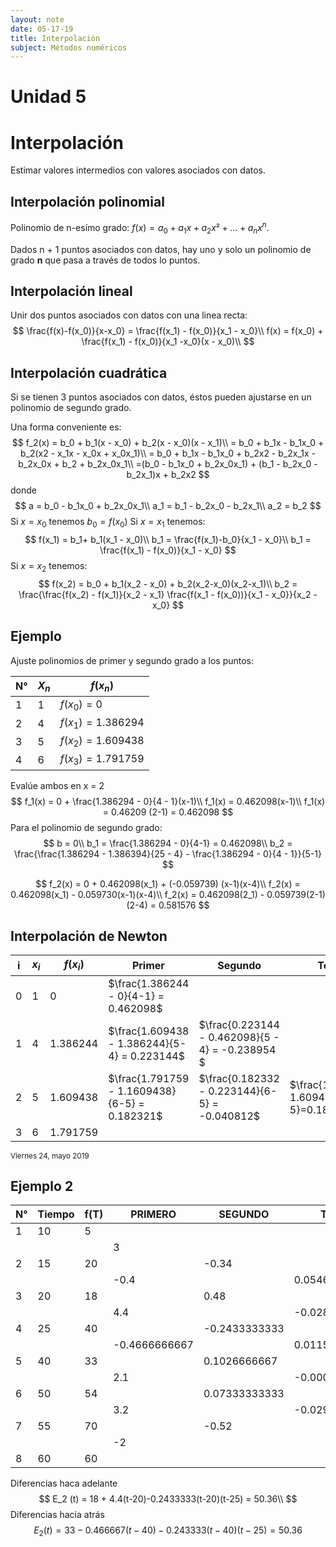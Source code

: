 ```yaml
---
layout: note
date: 05-17-19
title: Interpolación
subject: Métodos numéricos
---
```


# Unidad 5

# Interpolación

Estimar valores intermedios con valores asociados con datos.

## Interpolación polinomial 

Polinomio de n-esímo grado: $f(x) = a_0 + a_1x + a_2x²+ ... + a_nx^n$.

Dados n + 1 puntos asociados con datos, hay uno y solo un polinomio de grado **n** que pasa a través de todos lo puntos.

## Interpolación lineal

Unir dos puntos asociados con datos con una linea recta:
$$
\frac{f(x)-f(x_0)}{x-x_0} = \frac{f(x_1) - f(x_0)}{x_1 - x_0}\\
f(x) = f(x_0) + \frac{f(x_1) - f(x_0)}{x_1 -x_0}(x - x_0)\\
$$

## Interpolación cuadrática 

Si se tienen 3 puntos asociados con datos, éstos pueden ajustarse en un polinomio de segundo grado. 

Una forma conveniente es:
$$
f_2(x) = b_0 + b_1(x - x_0) + b_2(x - x_0)(x - x_1)\\
= b_0 + b_1x - b_1x_0 + b_2(x2 - x_1x - x_0x + x_0x_1)\\ 
= b_0 + b_1x - b_1x_0 + b_2x2 - b_2x_1x - b_2x_0x + b_2 + b_2x_0x_1\\
=(b_0 - b_1x_0 + b_2x_0x_1) + (b_1 - b_2x_0 - b_2x_1)x + b_2x2
$$
donde
$$
a = b_0 - b_1x_0 + b_2x_0x_1\\
a_1 = b_1 - b_2x_0 - b_2x_1\\
a_2 = b_2
$$
Si $x = x_0$ tenemos $b_0 = f(x_0)$
Si $x = x_1$ tenemos:
$$
f(x_1) = b_1+ b_1(x_1 - x_0)\\
b_1 = \frac{f(x_1)-b_0}{x_1 - x_0}\\
b_1 = \frac{f(x_1) - f(x_0)}{x_1 - x_0}
$$
Si $x = x_2$ tenemos:
$$
f(x_2) = b_0 + b_1(x_2 - x_0) + b_2(x_2-x_0)(x_2-x_1)\\
b_2 = \frac{\frac{f(x_2) - f(x_1)}{x_2 - x_1} \frac{f(x_1 - f(x_0))}{x_1 - x_0}}{x_2 - x_0}
$$


## Ejemplo

Ajuste polinomios de primer y segundo grado a los puntos: 

| N°   | $X_n$ | $f(x_n)$            |
| ---- | ----- | ------------------- |
| 1    | 1     | $f(x_0) = 0$        |
| 2    | 4     | $f(x_1) = 1.386294$ |
| 3    | 5     | $f(x_2) = 1.609438$ |
| 4    | 6     | $f(x_3) = 1.791759$ |

Evalúe ambos en x = 2
$$
f_1(x) = 0 + \frac{1.386294 - 0}{4 - 1}(x-1)\\
f_1(x) = 0.462098(x-1)\\
f_1(x) = 0.46209 (2-1) = 0.462098
$$
Para el polinomio de segundo grado:
$$
b = 0\\
b_1 = \frac{1.386294 - 0}{4-1} = 0.462098\\
b_2 = \frac{\frac{1.386294 - 1.386394}{25 - 4} - \frac{1.386294 - 0}{4 - 1}}{5-1}
$$

$$
f_2(x) = 0 + 0.462098(x_1) + (-0.059739) (x-1)(x-4)\\
f_2(x) = 0.462098(x_1) - 0.059730(x-1)(x-4)\\
f_2(x) = 0.462098(2_1) - 0.059739(2-1)(2-4) = 0.581576
$$



## Interpolación de Newton

| i    | $x_i$ | $f(x_i)$ | Primer                                        | Segundo                                          | Tercer                                   |
| ---- | ----- | -------- | --------------------------------------------- | ------------------------------------------------ | ---------------------------------------- |
| 0    | 1     | 0        | $\frac{1.386244 - 0}{4-1} = 0.462098$         |                                                  |                                          |
| 1    | 4     | 1.386244 | $\frac{1.609438 - 1.386244}{5-4} = 0.223144$  | $\frac{0.223144 - 0.462098}{5 - 4} = -0.238954 $ |                                          |
| 2    | 5     | 1.609438 | $\frac{1.791759 - 1.1609438}{6-5} = 0.182321$ | $\frac{0.182332 - 0.223144}{6-5} = -0.040812$    | $\frac{1.791759-1.609438}{6-5}=0.182321$ |
| 3    | 6     | 1.791759 |                                               |                                                  |                                          |





<small>Viernes 24, mayo 2019</small>

## Ejemplo 2

| N°   | Tiempo | f(T) | PRIMERO       | SEGUNDO       | TERCERO          | CUARTO           | QUINTO            |
| ---- | ------ | ---- | ------------- | ------------- | ---------------- | ---------------- | ----------------- |
| 1    | 10     | 5    |               |               |                  |                  |                   |
|      |        |      | 3             |               |                  |                  |                   |
| 2    | 15     | 20   |               | -0.34         |                  |                  |                   |
|      |        |      | -0.4          |               | 0.05466666667    |                  |                   |
| 3    | 20     | 18   |               | 0.48          |                  | -0.002786666667  |                   |
|      |        |      | 4.4           |               | -0.02893333333   |                  | -0.00009857142857 |
| 4    | 25     | 40   |               | -0.2433333333 |                  | 0.001156190476   |                   |
|      |        |      | -0.4666666667 |               | 0.01153333333    |                  | 0.00003784126984  |
| 5    | 40     | 33   |               | 0.1026666667  |                  | -0.0003574603175 |                   |
|      |        |      | 2.1           |               | -0.0009777777778 |                  | 0.00001155555556  |
| 6    | 50     | 54   |               | 0.07333333333 |                  | -0.0008196825397 |                   |
|      |        |      | 3.2           |               | -0.02966666667   |                  |                   |
| 7    | 55     | 70   |               | -0.52         |                  |                  |                   |
|      |        |      | -2            |               |                  |                  |                   |
| 8    | 60     | 60   |               |               |                  |                  |                   |



Diferencias haca adelante
$$
E_2 (t) = 18 + 4.4(t-20)-0.2433333(t-20)(t-25) = 50.36\\
$$
Diferencias hacia atrás
$$
E_2 (t) = 33 - 0.466667(t-40) - 0.243333(t-40)(t-25) = 50.36
$$
